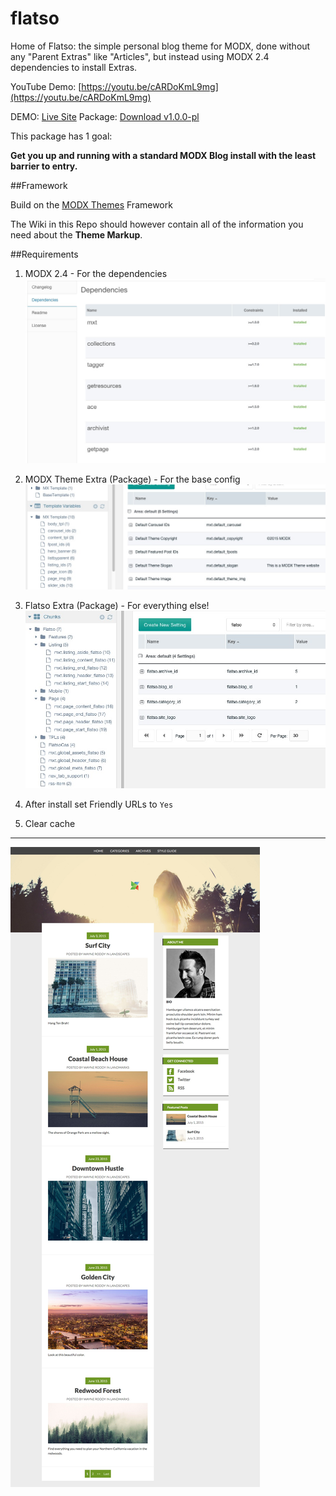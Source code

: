 # flatso
Home of Flatso: the simple personal blog theme for MODX, done without any "Parent Extras" like "Articles", but instead using MODX 2.4 dependencies to install Extras.

YouTube Demo: [https://youtu.be/cARDoKmL9mg](https://youtu.be/cARDoKmL9mg)

DEMO: [Live Site](http://flatso.clients.modxcloud.com/)
Package: [Download v1.0.0-pl](flatso-1.0.0-pl.transport.zip)

This package has 1 goal:

**Get you up and running with a standard MODX Blog install with the least barrier to entry.**

##Framework

Build on the [MODX Themes](https://github.com/modxcms/themes/wiki) Framework

The Wiki in this Repo should however contain all of the information you need about the **Theme Markup**.

##Requirements

1. MODX 2.4 - For the dependencies
![dependencies](screenshots/dependencies.jpeg)

2. MODX Theme Extra (Package) - For the base config
![MXT config](screenshots/mxt-config.jpeg)

3. Flatso Extra (Package) - For everything else!
![Flatso Config](screenshots/flatso-config.jpeg)

4. After install set Friendly URLs to `Yes`

5. Clear cache

---

![Screenshot](screenshots/Flatso-Theme.jpeg)

